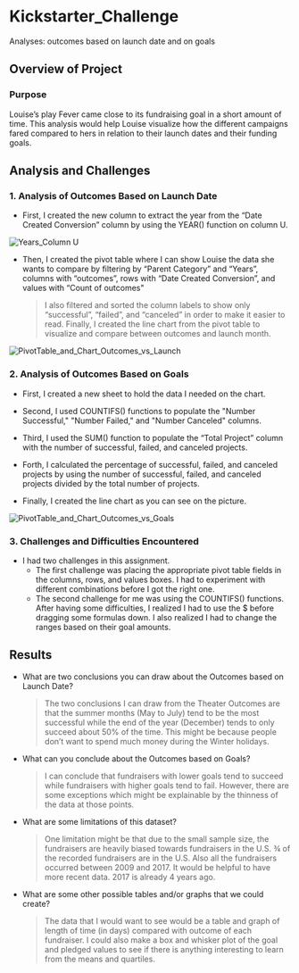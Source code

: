 # Kickstarter_Challenge
Analyses: outcomes based on launch date and on goals

## Overview of Project

### Purpose
   Louise’s play Fever came close to its fundraising goal in a short amount of time. This analysis would help Louise visualize how the different campaigns fared compared to hers in relation to their launch dates and their funding goals.

## Analysis and Challenges

### 1. Analysis of Outcomes Based on Launch Date

- First, I created the new column to extract the year from the “Date Created Conversion” column by using the YEAR() function on column U.

![Years_Column U](https://user-images.githubusercontent.com/89308251/131071751-ea3633d4-f2d8-4b81-9883-6e383a5ac6f6.png)

- Then, I created the pivot table where I can show Louise the data she wants to compare by filtering by “Parent Category” and “Years”, columns with “outcomes”, rows with “Date Created Conversion”, and values with “Count of outcomes"

    > I also filtered and sorted the column labels to show only “successful”, “failed”, and “canceled” in order to make it easier to read.
Finally, I created the line chart from the pivot table to visualize and compare between outcomes and launch month.

![PivotTable_and_Chart_Outcomes_vs_Launch](https://user-images.githubusercontent.com/89308251/131071837-2a53199a-64fb-4087-84a8-af388c0aaa17.png)



### 2. Analysis of Outcomes Based on Goals

- First, I created a new sheet to hold the data I needed on the chart. 

- Second, I used COUNTIFS() functions to populate the "Number Successful," "Number Failed," and "Number Canceled" columns. 

- Third, I used the SUM() function to populate the “Total Project” column with the number of successful, failed, and canceled projects. 

- Forth, I calculated the percentage of successful, failed, and canceled projects by using the number of successful, failed, and canceled projects divided by the total number of projects.

- Finally, I created the line chart as you can see on the picture.

![PivotTable_and_Chart_Outcomes_vs_Goals](https://user-images.githubusercontent.com/89308251/131071975-ddb9f02d-5b92-4ebd-941b-6220f236c133.png)


### 3. Challenges and Difficulties Encountered

   - I had two challenges in this assignment. 
        - The first challenge was placing the appropriate pivot table fields in the columns, rows, and values boxes. I had to experiment with different combinations before I got the right one.
        - The second challenge for me was using the COUNTIFS() functions. After having some difficulties, I realized I had to use the $ before dragging some formulas down. I also realized I had to change the ranges based on their goal amounts.

## Results

- What are two conclusions you can draw about the Outcomes based on Launch Date?

    > The two conclusions I can draw from the Theater Outcomes are that the summer months (May to July) tend to be the most successful while the end of the year (December) tends to only succeed about 50% of the time. This might be because people don’t want to spend much money during the Winter holidays.

- What can you conclude about the Outcomes based on Goals?
    
    > I can conclude that fundraisers with lower goals tend to succeed while fundraisers with higher goals tend to fail. However, there are some exceptions which might be explainable by the thinness of the data at those points.

- What are some limitations of this dataset?
    
    > One limitation might be that due to the small sample size, the fundraisers are heavily biased towards fundraisers in the U.S. ¾ of the recorded fundraisers are in the U.S. Also all the fundraisers occurred between 2009 and 2017. It would be helpful to have more recent data. 2017 is already 4 years ago.

- What are some other possible tables and/or graphs that we could create?
    
    > The data that I would want to see would be a table and graph of length of time (in days) compared with outcome of each fundraiser. I could also make a box and whisker plot of the goal and pledged values to see if there is anything interesting to learn from the means and quartiles.




